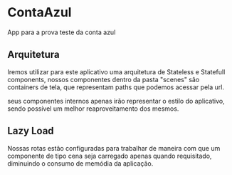 # ContaAzul
App para a prova teste da conta azul

## Arquitetura

Iremos utilizar para este aplicativo uma arquitetura de Stateless e Statefull components, nossos componentes dentro da pasta "scenes" são containers de tela, que representam paths que podemos acessar pela url.

seus componentes internos apenas irão representar o estilo do aplicativo, sendo possível um melhor reaproveitamento dos mesmos.

## Lazy Load
Nossas rotas estão configuradas para trabalhar de maneira com que um componente de tipo cena seja carregado apenas quando requisitado, diminuindo o consumo de memódia da aplicação.
